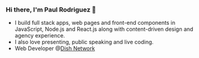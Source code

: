 ### Hi there, I'm Paul Rodriguez 👋

- I build full stack apps, web pages and front-end components in JavaScript, Node.js and React.js along with content-driven design and agency experience.
- I also love presenting, public speaking and live coding.
- Web Developer @[Dish Network](https://www.dish.com)
